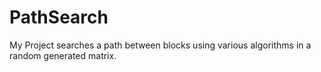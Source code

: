 # PathSearch
My Project searches a path between blocks using various algorithms in a random generated matrix.

